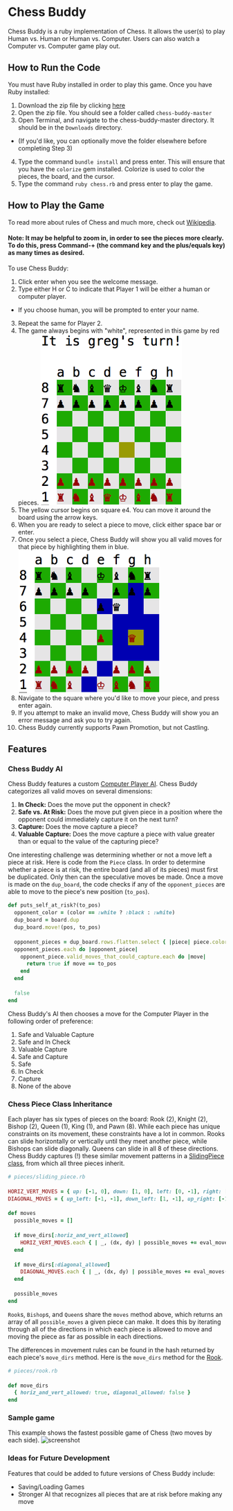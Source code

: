 # Chess Buddy

Chess Buddy is a ruby implementation of Chess. It allows the user(s) to play Human vs. Human or Human vs. Computer. Users can also watch a Computer vs. Computer game play out.

## How to Run the Code

You must have Ruby installed in order to play this game. Once you have Ruby installed:

1. Download the zip file by clicking [here](https://github.com/gmichnikov/chess-buddy/archive/master.zip)
2. Open the zip file. You should see a folder called `chess-buddy-master`
3. Open Terminal, and navigate to the chess-buddy-master directory. It should be in the `Downloads` directory.
  - (If you'd like, you can optionally move the folder elsewhere before completing Step 3)
4. Type the command `bundle install` and press enter. This will ensure that you have the `colorize` gem installed. Colorize is used to color the pieces, the board, and the cursor.
5. Type the command `ruby chess.rb` and press enter to play the game.

## How to Play the Game

To read more about rules of Chess and much more, check out [Wikipedia](https://en.wikipedia.org/wiki/Chess).

#### Note: It may be helpful to zoom in, in order to see the pieces more clearly. To do this, press Command-+ (the command key and the plus/equals key) as many times as desired.

To use Chess Buddy:

1. Click enter when you see the welcome message.
2. Type either H or C to indicate that Player 1 will be either a human or computer player.
  - If you choose human, you will be prompted to enter your name.
3. Repeat the same for Player 2.
4. The game always begins with "white", represented in this game by red pieces.
![screenshot](https://github.com/gmichnikov/chess-buddy/blob/master/images/first-move.png)
5. The yellow cursor begins on square e4. You can move it around the board using the arrow keys.
6. When you are ready to select a piece to move, click either space bar or enter.
7. Once you select a piece, Chess Buddy will show you all valid moves for that piece by highlighting them in blue.
![screenshot](https://github.com/gmichnikov/chess-buddy/blob/master/images/valid-moves.png)
8. Navigate to the square where you'd like to move your piece, and press enter again.
9. If you attempt to make an invalid move, Chess Buddy will show you an error message and ask you to try again.
10. Chess Buddy currently supports Pawn Promotion, but not Castling.

## Features

### Chess Buddy AI

Chess Buddy features a custom [Computer Player AI](https://github.com/gmichnikov/chess-buddy/blob/master/game_play/computer_player.rb). Chess Buddy categorizes all valid moves on several dimensions:

1. **In Check:** Does the move put the opponent in check?
2. **Safe vs. At Risk:** Does the move put given piece in a position where the opponent could immediately capture it on the next turn?
3. **Capture:** Does the move capture a piece?
4. **Valuable Capture:** Does the move capture a piece with value greater than or equal to the value of the capturing piece?

One interesting challenge was determining whether or not a move left a piece at risk. Here is code from the `Piece` class. In order to determine whether a piece is at risk, the entire board (and all of its pieces) must first be duplicated. Only then can the speculative moves be made. Once a move is made on the `dup_board`, the code checks if any of the `opponent_pieces` are able to move to the piece's new position (`to_pos`).

```ruby
def puts_self_at_risk?(to_pos)
  opponent_color = (color == :white ? :black : :white)
  dup_board = board.dup
  dup_board.move!(pos, to_pos)

  opponent_pieces = dup_board.rows.flatten.select { |piece| piece.color == opponent_color }
  opponent_pieces.each do |opponent_piece|
    opponent_piece.valid_moves_that_could_capture.each do |move|
      return true if move == to_pos
    end
  end

  false
end
```

Chess Buddy's AI then chooses a move for the Computer Player in the following order of preference:
1. Safe and Valuable Capture
2. Safe and In Check
3. Valuable Capture
4. Safe and Capture
5. Safe
6. In Check
7. Capture
8. None of the above


### Chess Piece Class Inheritance

Each player has six types of pieces on the board: Rook (2), Knight (2), Bishop (2), Queen (1), King (1), and Pawn (8). While each piece has unique constraints on its movement, these constraints have a lot in common. Rooks can slide horizontally or vertically until they meet another piece, while Bishops can slide diagonally. Queens can slide in all 8 of these directions. Chess Buddy captures (!) these similar movement patterns in a [SlidingPiece class](https://github.com/gmichnikov/chess-buddy/blob/master/pieces/sliding_piece.rb), from which all three pieces inherit.

```ruby
# pieces/sliding_piece.rb

HORIZ_VERT_MOVES = { up: [-1, 0], down: [1, 0], left: [0, -1], right: [0, 1] }
DIAGONAL_MOVES = { up_left: [-1, -1], down_left: [1, -1], up_right: [-1, 1], down_right: [1, 1] }

def moves
  possible_moves = []

  if move_dirs[:horiz_and_vert_allowed]
    HORIZ_VERT_MOVES.each { | _, (dx, dy) | possible_moves += eval_moves(dx, dy) }
  end

  if move_dirs[:diagonal_allowed]
    DIAGONAL_MOVES.each { | _, (dx, dy) | possible_moves += eval_moves(dx, dy) }
  end

  possible_moves
end
```

`Rook`s, `Bishop`s, and `Queen`s share the `moves` method above, which returns an array of all `possible_moves` a given piece can make. It does this by iterating through all of the directions in which each piece is allowed to move and moving the piece as far as possible in each directions.

The differences in movement rules can be found in the hash returned by each piece's `move_dirs` method. Here is the `move_dirs` method for the [Rook](https://github.com/gmichnikov/chess-buddy/blob/master/pieces/rook.rb).

```ruby
# pieces/rook.rb

def move_dirs
  { horiz_and_vert_allowed: true, diagonal_allowed: false }
end
```

### Sample game
This example shows the fastest possible game of Chess (two moves by each side).
![screenshot](http://gregmichnikov.com/images/chess-buddy.gif)

### Ideas for Future Development

Features that could be added to future versions of Chess Buddy include:

- Saving/Loading Games
- Stronger AI that recognizes all pieces that are at risk before making any move
